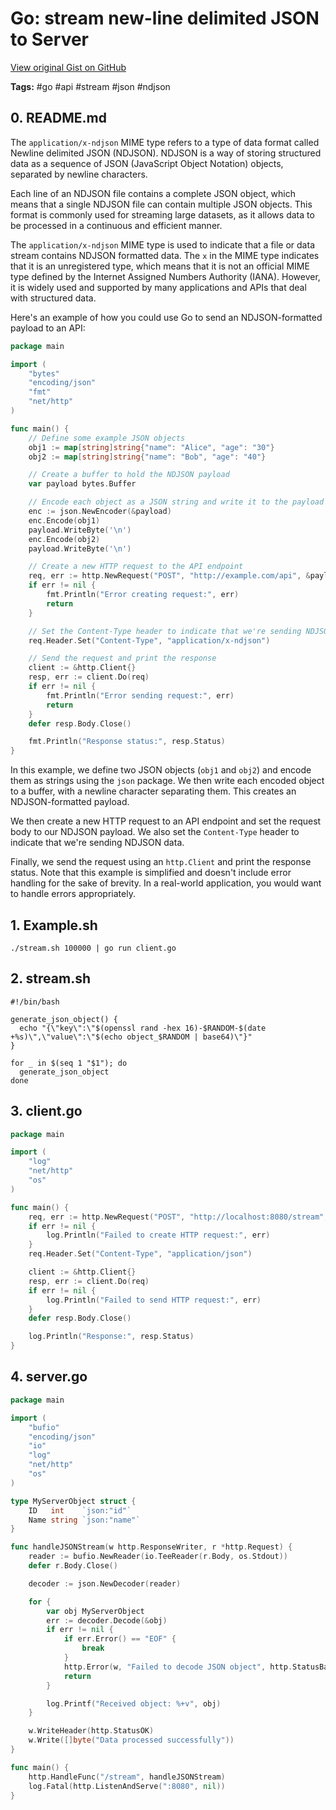 # Go: stream new-line delimited JSON to Server 

[View original Gist on GitHub](https://gist.github.com/Integralist/235f8156a9f20533fbc4ecd36bcc4724)

**Tags:** #go #api #stream #json #ndjson

## 0. README.md

The `application/x-ndjson` MIME type refers to a type of data format called Newline delimited JSON (NDJSON). NDJSON is a way of storing structured data as a sequence of JSON (JavaScript Object Notation) objects, separated by newline characters. 

Each line of an NDJSON file contains a complete JSON object, which means that a single NDJSON file can contain multiple JSON objects. This format is commonly used for streaming large datasets, as it allows data to be processed in a continuous and efficient manner.

The `application/x-ndjson` MIME type is used to indicate that a file or data stream contains NDJSON formatted data. The `x` in the MIME type indicates that it is an unregistered type, which means that it is not an official MIME type defined by the Internet Assigned Numbers Authority (IANA). However, it is widely used and supported by many applications and APIs that deal with structured data.

Here's an example of how you could use Go to send an NDJSON-formatted payload to an API:

```go
package main

import (
	"bytes"
	"encoding/json"
	"fmt"
	"net/http"
)

func main() {
	// Define some example JSON objects
	obj1 := map[string]string{"name": "Alice", "age": "30"}
	obj2 := map[string]string{"name": "Bob", "age": "40"}

	// Create a buffer to hold the NDJSON payload
	var payload bytes.Buffer

	// Encode each object as a JSON string and write it to the payload buffer with a newline separator
	enc := json.NewEncoder(&payload)
	enc.Encode(obj1)
	payload.WriteByte('\n')
	enc.Encode(obj2)
	payload.WriteByte('\n')

	// Create a new HTTP request to the API endpoint
	req, err := http.NewRequest("POST", "http://example.com/api", &payload)
	if err != nil {
		fmt.Println("Error creating request:", err)
		return
	}

	// Set the Content-Type header to indicate that we're sending NDJSON data
	req.Header.Set("Content-Type", "application/x-ndjson")

	// Send the request and print the response
	client := &http.Client{}
	resp, err := client.Do(req)
	if err != nil {
		fmt.Println("Error sending request:", err)
		return
	}
	defer resp.Body.Close()

	fmt.Println("Response status:", resp.Status)
}
```

In this example, we define two JSON objects (`obj1` and `obj2`) and encode them as strings using the `json` package. We then write each encoded object to a buffer, with a newline character separating them. This creates an NDJSON-formatted payload.

We then create a new HTTP request to an API endpoint and set the request body to our NDJSON payload. We also set the `Content-Type` header to indicate that we're sending NDJSON data.

Finally, we send the request using an `http.Client` and print the response status. Note that this example is simplified and doesn't include error handling for the sake of brevity. In a real-world application, you would want to handle errors appropriately.


## 1. Example.sh

```shell
./stream.sh 100000 | go run client.go
```

## 2. stream.sh

```shell
#!/bin/bash

generate_json_object() {
  echo "{\"key\":\"$(openssl rand -hex 16)-$RANDOM-$(date +%s)\",\"value\":\"$(echo object_$RANDOM | base64)\"}"
}

for _ in $(seq 1 "$1"); do
  generate_json_object
done
```

## 3. client.go

```go
package main

import (
	"log"
	"net/http"
	"os"
)

func main() {
	req, err := http.NewRequest("POST", "http://localhost:8080/stream", os.Stdin)
	if err != nil {
		log.Println("Failed to create HTTP request:", err)
	}
	req.Header.Set("Content-Type", "application/json")

	client := &http.Client{}
	resp, err := client.Do(req)
	if err != nil {
		log.Println("Failed to send HTTP request:", err)
	}
	defer resp.Body.Close()

	log.Println("Response:", resp.Status)
}
```

## 4. server.go

```go
package main

import (
	"bufio"
	"encoding/json"
	"io"
	"log"
	"net/http"
	"os"
)

type MyServerObject struct {
	ID   int    `json:"id"`
	Name string `json:"name"`
}

func handleJSONStream(w http.ResponseWriter, r *http.Request) {
	reader := bufio.NewReader(io.TeeReader(r.Body, os.Stdout))
	defer r.Body.Close()

	decoder := json.NewDecoder(reader)

	for {
		var obj MyServerObject
		err := decoder.Decode(&obj)
		if err != nil {
			if err.Error() == "EOF" {
				break
			}
			http.Error(w, "Failed to decode JSON object", http.StatusBadRequest)
			return
		}

		log.Printf("Received object: %+v", obj)
	}

	w.WriteHeader(http.StatusOK)
	w.Write([]byte("Data processed successfully"))
}

func main() {
	http.HandleFunc("/stream", handleJSONStream)
	log.Fatal(http.ListenAndServe(":8080", nil))
}
```

